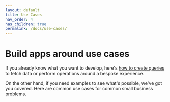 ```yaml
---
layout: default
title: Use Cases
nav_order: 4
has_children: true
permalink: /docs/use-cases/
---
```


# Build apps around use cases

If you already know what you want to develop, here's [how to create queries](../../graphql-explorer/) to fetch data or perform operations around a bespoke experience. 

On the other hand, if you need examples to see what's possible, we've got you covered. Here are common use cases for common small business  problems.
